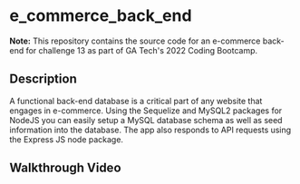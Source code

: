 # e_commerce_back_end

**Note:** This repository contains the source code for an e-commerce back-end for challenge 13 as part of GA Tech's 2022 Coding Bootcamp.

## Description ##

A functional back-end database is a critical part of any website that engages in e-commerce. Using the Sequelize and MySQL2 packages for NodeJS you can easily setup a MySQL database schema as well as seed information into the database. The app also responds to API requests using the Express JS node package.

## Walkthrough Video ##